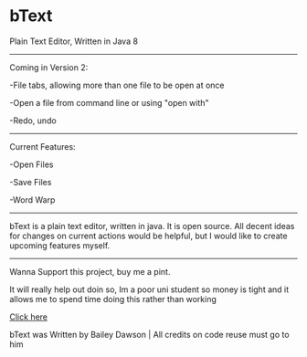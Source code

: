 # bText
Plain Text Editor, Written in Java 8

----
Coming in Version 2:

  -File tabs, allowing more than one file to be open at once
  
  -Open a file from command line or using "open with"
  
  -Redo, undo
  
----
Current Features:

  -Open Files
  
  -Save Files
  
  -Word Warp
  
----
bText is a plain text editor, written in java. It is open source.
All decent ideas for changes on current actions would be helpful, but I would like to create upcoming features myself.

----
Wanna Support this project, buy me a pint.

It will really help out doin so, Im a poor uni student so money is tight and it allows me to spend time doing this rather than working

[Click here](https://www.buymeacoffee.com/dawson270500 "Buy me a Pint")



bText was Written by Bailey Dawson | All credits on code reuse must go to him
